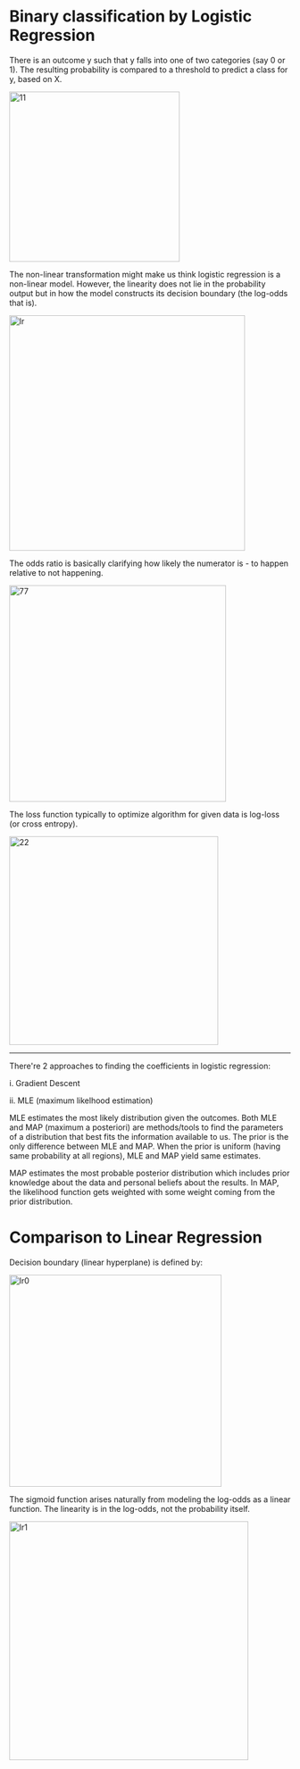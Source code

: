 
# Binary classification by Logistic Regression

There is an outcome y such that y falls into one of two categories (say 0 or 1).
The resulting probability is compared to a threshold to predict a class for y, based on X.

<img width="305" alt="11" src="https://github.com/user-attachments/assets/12aab6df-8e98-43cf-b369-af154af8c350" />

The non-linear transformation might make us think logistic regression is a non-linear model. However, the linearity does not lie in the probability output but in how the model constructs its decision boundary (the log-odds that is). 

<img width="422" alt="lr" src="https://github.com/user-attachments/assets/e63006db-b5e9-4fdb-942e-c8f93f49d503" />

The odds ratio is basically clarifying how likely the numerator is - to happen relative to not happening. 

<img width="388" alt="77" src="https://github.com/user-attachments/assets/769a130f-fa90-498d-864b-c93fec5e3d66" />

The loss function typically to optimize algorithm for given data is log-loss (or cross entropy).

<img width="374" alt="22" src="https://github.com/user-attachments/assets/5973b25f-ce10-4833-9d7c-e764ac9d2e77" />



-----

There're 2 approaches to finding the coefficients in logistic regression:

i. Gradient Descent

ii. MLE (maximum likelhood estimation)

MLE estimates the most likely distribution given the outcomes. Both MLE and MAP (maximum a posteriori) are methods/tools to find the parameters of a distribution that best fits the information available to us. The prior is the only difference between MLE and MAP. When the prior is uniform (having same probability at all regions), MLE and MAP yield same estimates.

MAP estimates the most probable posterior distribution which includes prior knowledge about the data and personal beliefs about the results. In MAP, the likelihood function gets weighted with some weight coming from the prior distribution. 




# Comparison to Linear Regression

Decision boundary (linear hyperplane) is defined by: 

<img width="380" alt="lr0" src="https://github.com/user-attachments/assets/dce8c5b0-01dd-4e53-81a9-9d1affc801fc" />

The sigmoid function arises naturally from modeling the log-odds as a linear function. The linearity is in the log-odds, not the probability itself. 

<img width="428" alt="lr1" src="https://github.com/user-attachments/assets/54c6c7bc-91b8-43fc-adb4-4122c1a72a05" />


